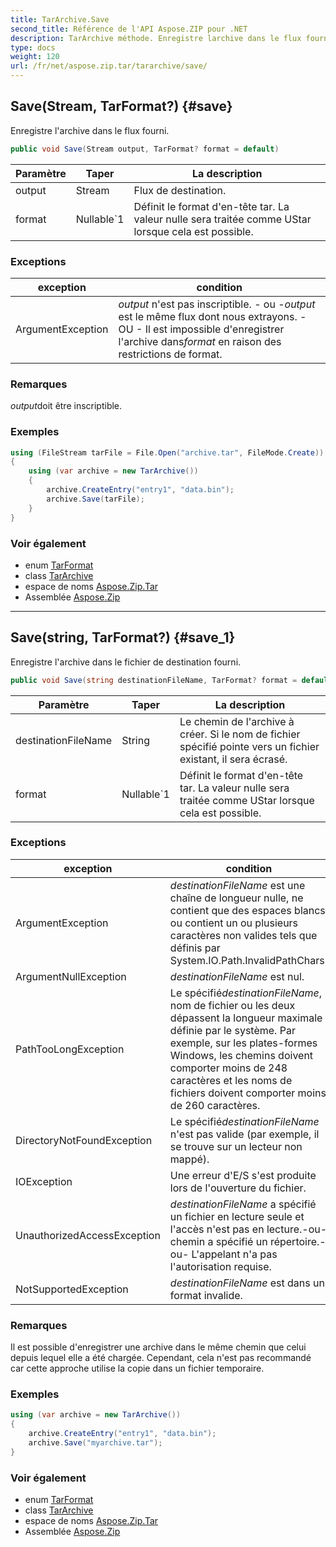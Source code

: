 ```yaml
---
title: TarArchive.Save
second_title: Référence de l'API Aspose.ZIP pour .NET
description: TarArchive méthode. Enregistre larchive dans le flux fourni.
type: docs
weight: 120
url: /fr/net/aspose.zip.tar/tararchive/save/
---
```

## Save(Stream, TarFormat?) {#save}

Enregistre l'archive dans le flux fourni.

```csharp
public void Save(Stream output, TarFormat? format = default)
```

| Paramètre | Taper | La description |
| --- | --- | --- |
| output | Stream | Flux de destination. |
| format | Nullable`1 | Définit le format d'en-tête tar. La valeur nulle sera traitée comme UStar lorsque cela est possible. |

### Exceptions

| exception | condition |
| --- | --- |
| ArgumentException | *output* n'est pas inscriptible. - ou -*output* est le même flux dont nous extrayons. - OU - Il est impossible d'enregistrer l'archive dans*format* en raison des restrictions de format. |

### Remarques

*output*doit être inscriptible.

### Exemples

```csharp
using (FileStream tarFile = File.Open("archive.tar", FileMode.Create))
{
    using (var archive = new TarArchive())
    {
        archive.CreateEntry("entry1", "data.bin");        
        archive.Save(tarFile);
    }
}       
```

### Voir également

* enum [TarFormat](../../tarformat/)
* class [TarArchive](../)
* espace de noms [Aspose.Zip.Tar](../../tararchive/)
* Assemblée [Aspose.Zip](../../../)

---

## Save(string, TarFormat?) {#save_1}

Enregistre l'archive dans le fichier de destination fourni.

```csharp
public void Save(string destinationFileName, TarFormat? format = default)
```

| Paramètre | Taper | La description |
| --- | --- | --- |
| destinationFileName | String | Le chemin de l'archive à créer. Si le nom de fichier spécifié pointe vers un fichier existant, il sera écrasé. |
| format | Nullable`1 | Définit le format d'en-tête tar. La valeur nulle sera traitée comme UStar lorsque cela est possible. |

### Exceptions

| exception | condition |
| --- | --- |
| ArgumentException | *destinationFileName* est une chaîne de longueur nulle, ne contient que des espaces blancs ou contient un ou plusieurs caractères non valides tels que définis par System.IO.Path.InvalidPathChars. |
| ArgumentNullException | *destinationFileName* est nul. |
| PathTooLongException | Le spécifié*destinationFileName*, nom de fichier ou les deux dépassent la longueur maximale définie par le système. Par exemple, sur les plates-formes Windows, les chemins doivent comporter moins de 248 caractères et les noms de fichiers doivent comporter moins de 260 caractères. |
| DirectoryNotFoundException | Le spécifié*destinationFileName* n'est pas valide (par exemple, il se trouve sur un lecteur non mappé). |
| IOException | Une erreur d'E/S s'est produite lors de l'ouverture du fichier. |
| UnauthorizedAccessException | *destinationFileName* a spécifié un fichier en lecture seule et l'accès n'est pas en lecture.-ou- chemin a spécifié un répertoire.-ou- L'appelant n'a pas l'autorisation requise. |
| NotSupportedException | *destinationFileName* est dans un format invalide. |

### Remarques

Il est possible d'enregistrer une archive dans le même chemin que celui depuis lequel elle a été chargée. Cependant, cela n'est pas recommandé car cette approche utilise la copie dans un fichier temporaire.

### Exemples

```csharp
using (var archive = new TarArchive())
{
    archive.CreateEntry("entry1", "data.bin");        
    archive.Save("myarchive.tar");
}       
```

### Voir également

* enum [TarFormat](../../tarformat/)
* class [TarArchive](../)
* espace de noms [Aspose.Zip.Tar](../../tararchive/)
* Assemblée [Aspose.Zip](../../../)


